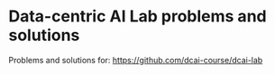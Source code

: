 # Data-centric AI Lab problems and solutions

Problems and solutions for: https://github.com/dcai-course/dcai-lab
